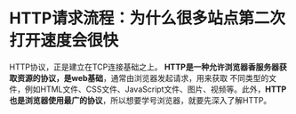 # HTTP请求流程：为什么很多站点第二次打开速度会很快

HTTP协议，正是建立在TCP连接基础之上。
**HTTP是一种允许浏览器香服务器获取资源的协议，是web基础**，通常由浏览器发起请求，用来获取
不同类型的文件，例如HTML文件、CSS文件、JavaScript文件、图片、视频等。此外，**HTTP也是浏览器使用最广的协议**，所以想要学号浏览器，就要先深入了解HTTP。

